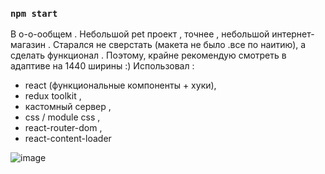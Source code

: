 ### `npm start`

В о-о-ообщем . Небольшой pet проект , точнее , небольшой интернет-магазин . Старался не сверстать (макета не было .все по наитию), а сделать функционал . Поэтому, крайне рекомендую смотреть в адаптиве на 1440 ширины :)
Использовал :

- react (функциональные компоненты + хуки),
- redux toolkit ,
- кастомный сервер ,
- css / module css ,
- react-router-dom ,
- react-content-loader

![image](https://user-images.githubusercontent.com/97777490/181716918-a7fd9455-2acc-4beb-b954-22923350a00c.png)
